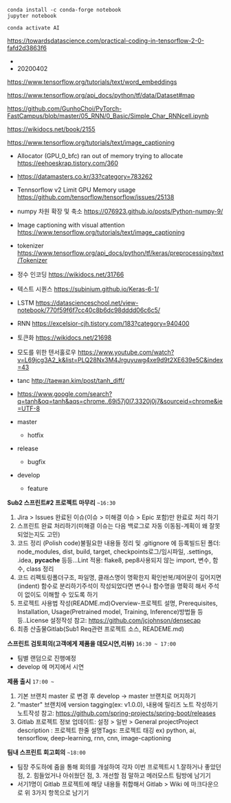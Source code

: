 ```
conda install -c conda-forge notebook
jupyter notebook

conda activate AI
```

https://towardsdatascience.com/practical-coding-in-tensorflow-2-0-fafd2d3863f6



-  
-  20200402

https://www.tensorflow.org/tutorials/text/word_embeddings

https://www.tensorflow.org/api_docs/python/tf/data/Dataset#map

https://github.com/GunhoChoi/PyTorch-FastCampus/blob/master/05_RNN/0_Basic/Simple_Char_RNNcell.ipynb

https://wikidocs.net/book/2155

https://www.tensorflow.org/tutorials/text/image_captioning



- Allocator (GPU_0_bfc) ran out of memory trying to allocate  https://eehoeskrap.tistory.com/360 
- https://datamasters.co.kr/33?category=783262
- Tennsorflow v2 Limit GPU Memory usage https://github.com/tensorflow/tensorflow/issues/25138



- numpy 차원 확장 및 축소 https://076923.github.io/posts/Python-numpy-9/

- Image captioning with visual attention https://www.tensorflow.org/tutorials/text/image_captioning

- tokenizer https://www.tensorflow.org/api_docs/python/tf/keras/preprocessing/text/Tokenizer





- 정수 인코딩 https://wikidocs.net/31766

- 텍스트 시퀀스 https://subinium.github.io/Keras-6-1/

- LSTM https://datascienceschool.net/view-notebook/770f59f6f7cc40c8b6dc98dddd06c6c5/

- RNN https://excelsior-cjh.tistory.com/183?category=940400

- 토큰화 https://wikidocs.net/21698



- 모도를 위한 텐서훌로우 https://www.youtube.com/watch?v=L69jcg3A2_k&list=PLQ28Nx3M4Jrguyuwg4xe9d9t2XE639e5C&index=43



- tanc http://taewan.kim/post/tanh_diff/
- https://www.google.com/search?q=tanh&oq=tanh&aqs=chrome..69i57j0l7.3320j0j7&sourceid=chrome&ie=UTF-8





- master
  - hotfix
- release
  - bugfix
- develop
  - feature







**Sub2 스프린트#2 프로젝트 마무리** `~16:30`

1. Jira > Issues 완료된 이슈(이슈 > 미해결 이슈 > Epic 포함)만 완료로 처리 하기
2. 스프린트 완료 처리하기(미해결 이슈는 다음 백로그로 자동 이동됨-계획이 왜 잘못되었는지도 고민)
3. 코드 정리 (Polish code)불필요한 내용들 정리 및 .gitignore 에 등록빌드된 폴더: node_modules, dist, build, target, checkpoints로그/임시파일, .settings, .idea, **pycache** 등등...Lint 적용: flake8, pep8사용되지 않는 import, 변수, 함수, class 정리
4. 코드 리펙토링폴더구조, 파일명, 클래스명이 명확한지 확인반복/제어문이 깊어지면(indent) 함수로 분리하기주석이 작성되었다면 변수나 함수명을 명확히 해서 주석이 없이도 이해할 수 있도록 하기
5. 프로젝트 사용법 작성(README.md)Overview-프로젝트 설명, Prerequisites, Installation, Usage(Pretrained model, Training, Inference)방법들 등등..License 설정작성 참고: https://github.com/jcjohnson/densecap
6. 최종 산출물Gitlab(Sub1 Req관련 프로젝트 소스, READEME.md)

**스프린트 검토회의(고객에게 제품을 데모시연,리뷰)** `16:30 ~ 17:00`

- 팀별 랜덤으로 진행예정
- develop 에 머지에서 시연

**제품 출시** `17:00 ~`

1. 기본 브랜치 master 로 변경 후 develop -> master 브랜치로 머지하기
2. "master" 브랜치에 version tagging(ex: v1.0.0), 내용에 릴리즈 노트 작성하기 노트작성 참고: https://github.com/spring-projects/spring-boot/releases
3. Gitlab 프로젝트 정보 업데이트: 설정 > 일반 > General projectProject description : 프로젝트 한줄 설명Tags: 프로젝트 태깅 ex) python, ai, tensorflow, deep-learning, rnn, cnn, image-captioning

**팀내 스프린트 회고회의** `~18:00`

- 팀장 주도하에 줌을 통해 회의를 개설하여 각자 이번 프로젝트시 1.잘하거나 좋았던 점, 2. 힘들었거나 아쉬웠던 점, 3. 개선할 점 말하고 메러모스트 팀방에 남기기
- 서기1명이 Gitlab 프로젝트에 해당 내용들 취합해서 Gitlab > Wiki 에 마크다운으로 위 3가지 항목으로 남기기


